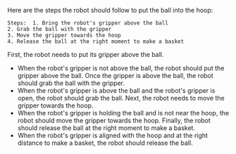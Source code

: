 Here are the steps the robot should follow to put the ball into the hoop:
    
    Steps:  1. Bring the robot's gripper above the ball
    2. Grab the ball with the gripper
    3. Move the gripper towards the hoop
    4. Release the ball at the right moment to make a basket

First, the robot needs to put its gripper above the ball.
- When the robot's gripper is not above the ball, the robot should put the gripper above the ball.
Once the gripper is above the ball, the robot should grab the ball with the gripper.
- When the robot's gripper is above the ball and the robot's gripper is open, the robot should grab the ball.
Next, the robot needs to move the gripper towards the hoop.
- When the robot's gripper is holding the ball and is not near the hoop, the robot should move the gripper towards the hoop.
Finally, the robot should release the ball at the right moment to make a basket.
- When the robot's gripper is aligned with the hoop and at the right distance to make a basket, the robot should release the ball.